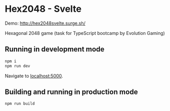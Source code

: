 # Hex2048 - Svelte

Demo: http://hex2048svelte.surge.sh/

Hexagonal 2048 game (task for TypeScript bootcamp by Evolution Gaming)

## Running in development mode

```bash
npm i
npm run dev
```

Navigate to [localhost:5000](http://localhost:5000). 

## Building and running in production mode

```bash
npm run build
```
